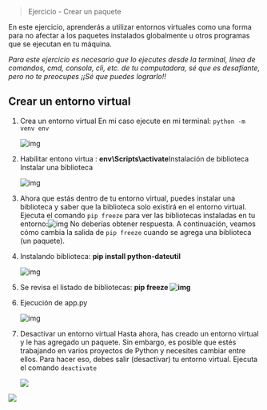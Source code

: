 > Ejercicio - Crear un paquete

En este ejercicio, aprenderás a utilizar entornos virtuales como una forma para no afectar a los paquetes instalados globalmente u otros programas que se ejecutan en tu máquina.

*Para este ejercicio es necesario que lo ejecutes desde la terminal, línea de comandos, cmd, consola, cli, etc. de tu computadora, sé que es desafíante, pero no te preocupes ¡¡Sé que puedes lograrlo!!*

## Crear un entorno virtual

1. Crea un entorno virtual
   En mi caso ejecute en mi terminal:  `python -m venv env`

   ![img](image/Modulo2Katas/1644867551968.png)
2. Habilitar entono virtua : **env\Scripts\activate**Instalación de biblioteca
   Instalar una biblioteca

   ![img](https://file+.vscode-resource.vscode-webview.net/c%3A/Users/Error-404/Documents/2022/LAUNCHX/M%C3%B3dulo%202%20-%20Crear%20y%20administrar%20proyectos/image/Modulo2Katas/1644867662021.png)
3. Ahora que estás dentro de tu entorno virtual, puedes instalar una biblioteca y saber que la biblioteca solo existirá en el entorno virtual.
   Ejecuta el comando ``pip freeze`` para ver las bibliotecas instaladas en tu entorno:![img](image/Modulo2Katas/1644867939283.png)
   No deberías obtener respuesta. A continuación, veamos cómo cambia la salida de ``pip freeze`` cuando se agrega una biblioteca (un paquete).
4. Instalando biblioteca: **pip install python-dateutil**

   ![img](image/Modulo2Katas/1644868050501.png)
5. Se revisa el listado de bibliotecas: **pip freeze
   ![img](image/Modulo2Katas/1644868213150.png)**
6. Ejecución de app.py

   ![img](image/Modulo2Katas/1644869406813.png)
7. Desactivar un entorno virtual
   Hasta ahora, has creado un entorno virtual y le has agregado un paquete. Sin embargo, es posible que estés trabajando en varios proyectos de Python y necesites cambiar entre ellos. Para hacer eso, debes salir (desactivar) tu entorno virtual.
   Ejecuta el comando ``deactivate``

   ![](image/Modulo2Katas/1644869653425.png)



![](image/Modulo2Katas/1644801804783.png)
